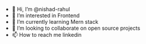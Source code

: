 - 👋 Hi, I’m @nishad-rahul
- 👀 I’m interested in Frontend 
- 🌱 I’m currently learning Mern stack
- 💞️ I’m looking to collaborate on open source projects
- 📫 How to reach me linkedin  

